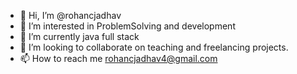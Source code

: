 - 👋 Hi, I’m @rohancjadhav
- 👀 I’m interested in ProblemSolving and development
- 🌱 I’m currently java full stack
- 💞️ I’m looking to collaborate on teaching and freelancing projects.
- 📫 How to reach me rohancjadhav4@gmail.com

<!---
rohancjadhav/rohancjadhav is a ✨ special ✨ repository because its `README.md` (this file) appears on your GitHub profile.
You can click the Preview link to take a look at your changes.
--->
